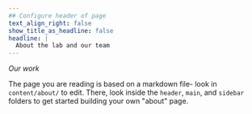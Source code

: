 ```yaml
---
## Configure header of page
text_align_right: false
show_title_as_headline: false
headline: |
  About the lab and our team
---
```


<!-- this is a subheadline -->
*Our work* 

The page you are reading is based on a markdown file- look in `content/about/` to edit. There, look inside the `header`, `main`, and `sidebar` folders to get started building your own "about" page.